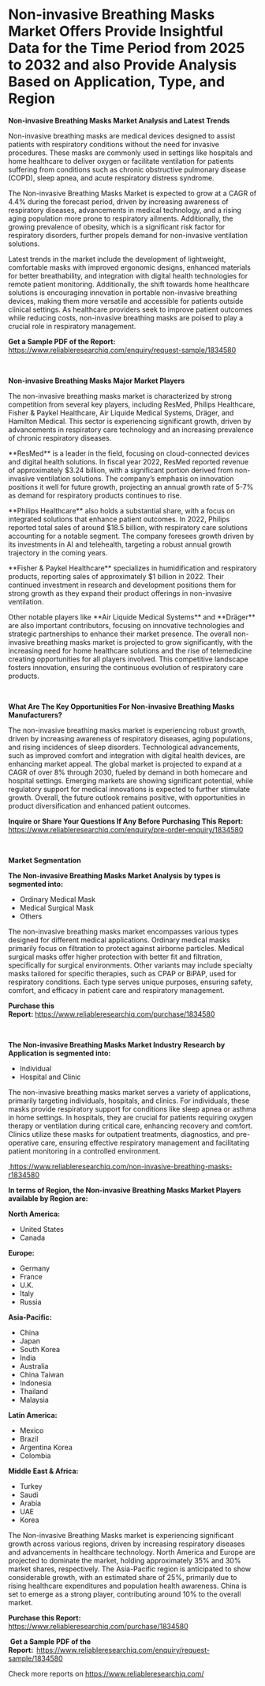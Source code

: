 <p><h1>Non-invasive Breathing Masks Market Offers Provide Insightful Data for the Time Period from 2025 to 2032 and also Provide Analysis Based on Application, Type, and Region</h1></p><p><strong>Non-invasive Breathing Masks Market Analysis and Latest Trends</strong></p>
<p><p>Non-invasive breathing masks are medical devices designed to assist patients with respiratory conditions without the need for invasive procedures. These masks are commonly used in settings like hospitals and home healthcare to deliver oxygen or facilitate ventilation for patients suffering from conditions such as chronic obstructive pulmonary disease (COPD), sleep apnea, and acute respiratory distress syndrome.</p><p>The Non-invasive Breathing Masks Market is expected to grow at a CAGR of 4.4% during the forecast period, driven by increasing awareness of respiratory diseases, advancements in medical technology, and a rising aging population more prone to respiratory ailments. Additionally, the growing prevalence of obesity, which is a significant risk factor for respiratory disorders, further propels demand for non-invasive ventilation solutions.</p><p>Latest trends in the market include the development of lightweight, comfortable masks with improved ergonomic designs, enhanced materials for better breathability, and integration with digital health technologies for remote patient monitoring. Additionally, the shift towards home healthcare solutions is encouraging innovation in portable non-invasive breathing devices, making them more versatile and accessible for patients outside clinical settings. As healthcare providers seek to improve patient outcomes while reducing costs, non-invasive breathing masks are poised to play a crucial role in respiratory management.</p></p>
<p><strong>Get a Sample PDF of the Report:&nbsp;</strong> <a href="https://www.reliableresearchiq.com/enquiry/request-sample/1834580?utm_campaign=3086&utm_medium=2&utm_source=Github&utm_content=ia&utm_term=05032025&utm_id=non-invasive-breathing-masks">https://www.reliableresearchiq.com/enquiry/request-sample/1834580</a></p>
<p>&nbsp;</p>
<p><strong>Non-invasive Breathing Masks Major Market Players</strong></p>
<p><p>The non-invasive breathing masks market is characterized by strong competition from several key players, including ResMed, Philips Healthcare, Fisher & Paykel Healthcare, Air Liquide Medical Systems, Dräger, and Hamilton Medical. This sector is experiencing significant growth, driven by advancements in respiratory care technology and an increasing prevalence of chronic respiratory diseases.</p><p>**ResMed** is a leader in the field, focusing on cloud-connected devices and digital health solutions. In fiscal year 2022, ResMed reported revenue of approximately $3.24 billion, with a significant portion derived from non-invasive ventilation solutions. The company’s emphasis on innovation positions it well for future growth, projecting an annual growth rate of 5-7% as demand for respiratory products continues to rise.</p><p>**Philips Healthcare** also holds a substantial share, with a focus on integrated solutions that enhance patient outcomes. In 2022, Philips reported total sales of around $18.5 billion, with respiratory care solutions accounting for a notable segment. The company foresees growth driven by its investments in AI and telehealth, targeting a robust annual growth trajectory in the coming years.</p><p>**Fisher & Paykel Healthcare** specializes in humidification and respiratory products, reporting sales of approximately $1 billion in 2022. Their continued investment in research and development positions them for strong growth as they expand their product offerings in non-invasive ventilation.</p><p>Other notable players like **Air Liquide Medical Systems** and **Dräger** are also important contributors, focusing on innovative technologies and strategic partnerships to enhance their market presence. The overall non-invasive breathing masks market is projected to grow significantly, with the increasing need for home healthcare solutions and the rise of telemedicine creating opportunities for all players involved. This competitive landscape fosters innovation, ensuring the continuous evolution of respiratory care products.</p></p>
<p>&nbsp;</p>
<p><strong>What Are The Key Opportunities For Non-invasive Breathing Masks Manufacturers?</strong></p>
<p><p>The non-invasive breathing masks market is experiencing robust growth, driven by increasing awareness of respiratory diseases, aging populations, and rising incidences of sleep disorders. Technological advancements, such as improved comfort and integration with digital health devices, are enhancing market appeal. The global market is projected to expand at a CAGR of over 8% through 2030, fueled by demand in both homecare and hospital settings. Emerging markets are showing significant potential, while regulatory support for medical innovations is expected to further stimulate growth. Overall, the future outlook remains positive, with opportunities in product diversification and enhanced patient outcomes.</p></p>
<p><strong>Inquire or Share Your Questions If Any Before Purchasing This Report:</strong> <a href="https://www.reliableresearchiq.com/enquiry/pre-order-enquiry/1834580?utm_campaign=3086&utm_medium=2&utm_source=Github&utm_content=ia&utm_term=05032025&utm_id=non-invasive-breathing-masks">https://www.reliableresearchiq.com/enquiry/pre-order-enquiry/1834580</a></p>
<p>&nbsp;</p>
<p><strong>Market Segmentation</strong></p>
<p><strong>The Non-invasive Breathing Masks Market Analysis by types is segmented into:</strong></p>
<p><ul><li>Ordinary Medical Mask</li><li>Medical Surgical Mask</li><li>Others</li></ul></p>
<p><p>The non-invasive breathing masks market encompasses various types designed for different medical applications. Ordinary medical masks primarily focus on filtration to protect against airborne particles. Medical surgical masks offer higher protection with better fit and filtration, specifically for surgical environments. Other variants may include specialty masks tailored for specific therapies, such as CPAP or BiPAP, used for respiratory conditions. Each type serves unique purposes, ensuring safety, comfort, and efficacy in patient care and respiratory management.</p></p>
<p><strong>Purchase this Report:&nbsp;</strong><a href="https://www.reliableresearchiq.com/purchase/1834580?utm_campaign=3086&utm_medium=2&utm_source=Github&utm_content=ia&utm_term=05032025&utm_id=non-invasive-breathing-masks">https://www.reliableresearchiq.com/purchase/1834580</a></p>
<p>&nbsp;</p>
<p><strong>The Non-invasive Breathing Masks Market Industry Research by Application is segmented into:</strong></p>
<p><ul><li>Individual</li><li>Hospital and Clinic</li></ul></p>
<p><p>The non-invasive breathing masks market serves a variety of applications, primarily targeting individuals, hospitals, and clinics. For individuals, these masks provide respiratory support for conditions like sleep apnea or asthma in home settings. In hospitals, they are crucial for patients requiring oxygen therapy or ventilation during critical care, enhancing recovery and comfort. Clinics utilize these masks for outpatient treatments, diagnostics, and pre-operative care, ensuring effective respiratory management and facilitating patient monitoring in a controlled environment.</p></p>
<p><a href="https://www.reliableresearchiq.com/non-invasive-breathing-masks-r1834580?utm_campaign=3086&utm_medium=2&utm_source=Github&utm_content=ia&utm_term=05032025&utm_id=non-invasive-breathing-masks">&nbsp;https://www.reliableresearchiq.com/non-invasive-breathing-masks-r1834580</a></p>
<p><strong>In terms of Region, the Non-invasive Breathing Masks Market Players available by Region are:</strong></p>
<p>
    <p> <strong> North America: </strong>
        <ul>
            <li>United States</li>
            <li>Canada</li>
        </ul>
        </p> 
    <p> <strong> Europe: </strong>
        <ul>
            <li>Germany</li>
            <li>France</li>
            <li>U.K.</li>
            <li>Italy</li>
            <li>Russia</li>
        </ul>
        </p> 
    <p> <strong> Asia-Pacific: </strong>
        <ul>
            <li>China</li>
            <li>Japan</li>
            <li>South Korea</li>
            <li>India</li>
            <li>Australia</li>
            <li>China Taiwan</li>
            <li>Indonesia</li>
            <li>Thailand</li>
            <li>Malaysia</li>
        </ul>
        </p> 
    <p> <strong> Latin America: </strong>
        <ul>
            <li>Mexico</li>
            <li>Brazil</li>
            <li>Argentina Korea</li>
            <li>Colombia</li>
        </ul>
        </p> 
    <p> <strong> Middle East & Africa: </strong>
        <ul>
            <li>Turkey</li>
            <li>Saudi</li>
            <li>Arabia</li>
            <li>UAE</li>
            <li>Korea</li>
        </ul>
    </p>
    </p>
<p><p>The Non-invasive Breathing Masks market is experiencing significant growth across various regions, driven by increasing respiratory diseases and advancements in healthcare technology. North America and Europe are projected to dominate the market, holding approximately 35% and 30% market shares, respectively. The Asia-Pacific region is anticipated to show considerable growth, with an estimated share of 25%, primarily due to rising healthcare expenditures and population health awareness. China is set to emerge as a strong player, contributing around 10% to the overall market.</p></p>
<p><strong>Purchase this Report: </strong><a href="https://www.reliableresearchiq.com/purchase/1834580?utm_campaign=3086&utm_medium=2&utm_source=Github&utm_content=ia&utm_term=05032025&utm_id=non-invasive-breathing-masks">https://www.reliableresearchiq.com/purchase/1834580</a></p>
<p>&nbsp;<strong>Get a Sample PDF of the Report:&nbsp;&nbsp;</strong><a href="https://www.reliableresearchiq.com/enquiry/request-sample/1834580?utm_campaign=3086&utm_medium=2&utm_source=Github&utm_content=ia&utm_term=05032025&utm_id=non-invasive-breathing-masks">https://www.reliableresearchiq.com/enquiry/request-sample/1834580</a></p>
<p><strong></strong></p>
<p>Check more reports on <a href="https://www.reliableresearchiq.com/?utm_campaign=3086&utm_medium=2&utm_source=Github&utm_content=ia&utm_term=05032025&utm_id=non-invasive-breathing-masks">https://www.reliableresearchiq.com/</a></p>